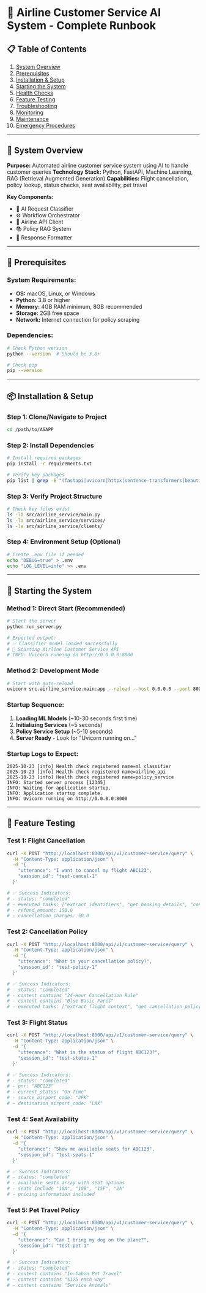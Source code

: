 # 🚀 Airline Customer Service AI System - Complete Runbook

## 📋 **Table of Contents**
1. [System Overview](#system-overview)
2. [Prerequisites](#prerequisites)
3. [Installation & Setup](#installation--setup)
4. [Starting the System](#starting-the-system)
5. [Health Checks](#health-checks)
6. [Feature Testing](#feature-testing)
7. [Troubleshooting](#troubleshooting)
8. [Monitoring](#monitoring)
9. [Maintenance](#maintenance)
10. [Emergency Procedures](#emergency-procedures)

---

## 🎯 **System Overview**

**Purpose:** Automated airline customer service system using AI to handle customer queries
**Technology Stack:** Python, FastAPI, Machine Learning, RAG (Retrieval Augmented Generation)
**Capabilities:** Flight cancellation, policy lookup, status checks, seat availability, pet travel

**Key Components:**
- 🧠 AI Request Classifier
- ⚙️ Workflow Orchestrator  
- 🔗 Airline API Client
- 📚 Policy RAG System
- 💬 Response Formatter

---

## 🔧 **Prerequisites**

### **System Requirements:**
- **OS:** macOS, Linux, or Windows
- **Python:** 3.8 or higher
- **Memory:** 4GB RAM minimum, 8GB recommended
- **Storage:** 2GB free space
- **Network:** Internet connection for policy scraping

### **Dependencies:**
```bash
# Check Python version
python --version  # Should be 3.8+

# Check pip
pip --version
```

---

## 📦 **Installation & Setup**

### **Step 1: Clone/Navigate to Project**
```bash
cd /path/to/ASAPP
```

### **Step 2: Install Dependencies**
```bash
# Install required packages
pip install -r requirements.txt

# Verify key packages
pip list | grep -E "(fastapi|uvicorn|httpx|sentence-transformers|beautifulsoup4)"
```

### **Step 3: Verify Project Structure**
```bash
# Check key files exist
ls -la src/airline_service/main.py
ls -la src/airline_service/services/
ls -la src/airline_service/clients/
```

### **Step 4: Environment Setup (Optional)**
```bash
# Create .env file if needed
echo "DEBUG=true" > .env
echo "LOG_LEVEL=info" >> .env
```

---

## 🚀 **Starting the System**

### **Method 1: Direct Start (Recommended)**
```bash
# Start the server
python run_server.py

# Expected output:
# ✅ Classifier model loaded successfully
# 🚀 Starting Airline Customer Service API
# INFO: Uvicorn running on http://0.0.0.0:8000
```

### **Method 2: Development Mode**
```bash
# Start with auto-reload
uvicorn src.airline_service.main:app --reload --host 0.0.0.0 --port 8000
```

### **Startup Sequence:**
1. **Loading ML Models** (~10-30 seconds first time)
2. **Initializing Services** (~5 seconds)
3. **Policy Service Setup** (~5-10 seconds)
4. **Server Ready** - Look for "Uvicorn running on..."

### **Startup Logs to Expect:**
```
2025-10-23 [info] Health check registered name=ml_classifier
2025-10-23 [info] Health check registered name=airline_api
2025-10-23 [info] Health check registered name=policy_service
INFO: Started server process [12345]
INFO: Waiting for application startup.
INFO: Application startup complete.
INFO: Uvicorn running on http://0.0.0.0:8000
```

---

## 🧪 **Feature Testing**

### **Test 1: Flight Cancellation**
```bash
curl -X POST "http://localhost:8000/api/v1/customer-service/query" \
  -H "Content-Type: application/json" \
  -d '{
    "utterance": "I want to cancel my flight ABC123",
    "session_id": "test-cancel-1"
  }'

# ✅ Success Indicators:
# - status: "completed"
# - executed_tasks: ["extract_identifiers", "get_booking_details", "confirm_booking_details", "cancel_flight", "inform_cancellation_result"]
# - refund_amount: 150.0
# - cancellation_charges: 50.0
```

### **Test 2: Cancellation Policy**
```bash
curl -X POST "http://localhost:8000/api/v1/customer-service/query" \
  -H "Content-Type: application/json" \
  -d '{
    "utterance": "What is your cancellation policy?",
    "session_id": "test-policy-1"
  }'

# ✅ Success Indicators:
# - status: "completed"
# - content contains "24-Hour Cancellation Rule"
# - content contains "Blue Basic Fares"
# - executed_tasks: ["extract_flight_context", "get_cancellation_policy", "inform_policy_info"]
```

### **Test 3: Flight Status**
```bash
curl -X POST "http://localhost:8000/api/v1/customer-service/query" \
  -H "Content-Type: application/json" \
  -d '{
    "utterance": "What is the status of flight ABC123?",
    "session_id": "test-status-1"
  }'

# ✅ Success Indicators:
# - status: "completed"
# - pnr: "ABC123"
# - current_status: "On Time"
# - source_airport_code: "JFK"
# - destination_airport_code: "LAX"
```

### **Test 4: Seat Availability**
```bash
curl -X POST "http://localhost:8000/api/v1/customer-service/query" \
  -H "Content-Type: application/json" \
  -d '{
    "utterance": "Show me available seats for ABC123",
    "session_id": "test-seats-1"
  }'

# ✅ Success Indicators:
# - status: "completed"
# - available_seats array with seat options
# - seats include "10A", "10B", "15F", "2A"
# - pricing information included
```

### **Test 5: Pet Travel Policy**
```bash
curl -X POST "http://localhost:8000/api/v1/customer-service/query" \
  -H "Content-Type: application/json" \
  -d '{
    "utterance": "Can I bring my dog on the plane?",
    "session_id": "test-pet-1"
  }'

# ✅ Success Indicators:
# - status: "completed"
# - content contains "In-Cabin Pet Travel"
# - content contains "$125 each way"
# - content contains "Service Animals"
```
